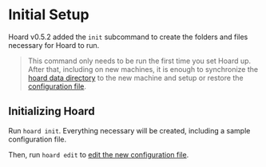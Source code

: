 # Initial Setup

Hoard v0.5.2 added the `init` subcommand to create the folders and files necessary for Hoard to run.

> This command only needs to be run the first time you set Hoard up. After that, including on new
> machines, it is enough to synchronize the [hoard data directory][hoard-data-dir] to the new
> machine and setup or restore the [configuration file][hoard-config-file].

## Initializing Hoard

Run `hoard init`. Everything necessary will be created, including a sample configuration file.

Then, run `hoard edit` to [edit the new configuration file][edit-config-file].

[hoard-data-dir]: ../file-locations.md#hoard-data-directroy
[hoard-config-file]: ../file-locations.md#config-file
[edit-config-file]: ./create-config/
